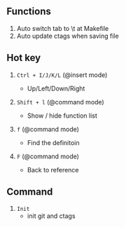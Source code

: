 ## Functions
1. Auto switch tab to \t at Makefile  
2. Auto update ctags when saving file  
 
## Hot key
1. ``Ctrl + I/J/K/L`` (@insert mode)  
    - Up/Left/Down/Right  

2. ``Shift + l`` (@command mode)  
    - Show / hide function list  

3. ``f`` (@command mode)
    - Find the definitoin  

4. ``F`` (@command mode)
    - Back to reference  

## Command
1. ``Init``
    - init git and ctags

